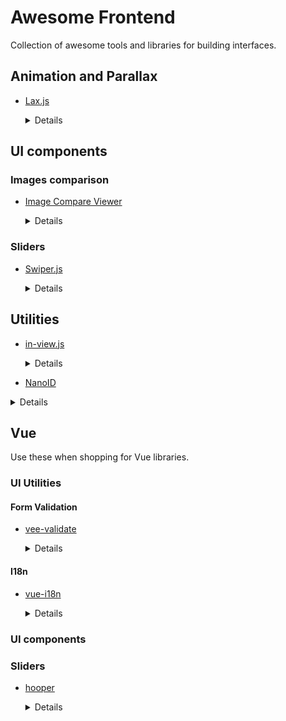 # Awesome Frontend

Collection of awesome tools and libraries for building interfaces.

## Animation and Parallax

* [Lax.js](https://github.com/alexfoxy/lax.js)

  <details><summary>Details</summary>

  > Simple & light weight (3kb minified & zipped) vanilla javascript plugin to create smooth & beautiful animations when you scrolllll! Harness the power of the most intuitive interaction and make your websites come alive!

  Mainly used to create parallax effects

  **Pros**

  * Predefined sets for parallax with very simple configuration rules
  * Can be enabled / disabled / reinitialized (for window resize)
  * Support custom animation rules

  **Cons**

  * Custom animations are not easy to configure
  * Cannot define a threshold for the predefined sets
  </details>

## UI components

### Images comparison

* [Image Compare Viewer](https://image-compare-viewer.netlify.app/)

  <details><summary>Details</summary>

  > Compare before and after images, for grading, CGI and other retouching comparisons. Vanilla Javascript, zero dependencies.

  **Pros**

  * Dependency Free
  * Works very well on mobile and touch friendly devices
  * Support vertical and horizontal modes
  * Simple markup and simple setup
  * Actively maintained
  </details>

### Sliders

* [Swiper.js](https://swiperjs.com/)

  <details><summary>Details</summary>

  > The most modern mobile touch slider

  **Pros**

  * Dependency Free
  * Works very well on mobile and touch friendly devices
  * Easy to define bullets and navigation buttons
  * Support RTL
  * Different modes like fixed number of slides, auto width, variable height, free mode, multi-row, nested sliders ...
  * Allow spaces between slides
  * Built-in lazy loading
  * Expose events
  </details>

## Utilities

* [in-view.js](https://github.com/camwiegert/in-view)

  <details><summary>Details</summary>

  > Get notified when a DOM element enters or exits the viewport. A small (~1.9kb gzipped), dependency-free, javascript utility for IE9+.

  **Pros**

  * Dependency Free, small in size
  * Dead simple to implement
  
  **Cons**
  
  * Original author archived the repository, this means it's deprecated and won't recieve fixes and updates
  * Use MutationObserver. Currently IntersectionObserver is way more performant
  * Some options like `threshold` cannot be defined per instance. It's global
  </details>

 * [NanoID](https://zelark.github.io/nano-id-cc/)

<details><summary>Details</summary>

> NanoID is a tiny, secure, URL-friendly, unique string ID generator for JavaScript. It’s a great alternative to UUID, optimized for speed and small bundle size.

**Pros**

* Super lightweight (less than 1KB)  
* Extremely fast ID generation  
* Perfect for client-side apps, especially React  
* No dependencies  
* Secure: uses cryptographic random values  
* Great for generating user IDs, keys, filenames, etc.

</details>

## Vue

Use these when shopping for Vue libraries.

### UI Utilities

#### Form Validation

* [vee-validate](https://github.com/logaretm/vee-validate)

  <details><summary>Details</summary>

  > Template Driven Validation Framework for Vue.js

  **Pros**

  * Dependency Free
  * Actively Maintained
  * Localization Support
  * Async and Custom Rules Support
  </details>

#### I18n

* [vue-i18n](https://kazupon.github.io/vue-i18n/)

  <details><summary>Details</summary>

  > Vue I18n is internationalization plugin for Vue.js

  **Pros**

  * Most Popular
  * Actively Maintained
  * App-level translations as well as component-level translations

  **for Nuxt use the `nuxt-i18n` module that uses this under the hood.**

  </details>

### UI components

### Sliders

* [hooper](https://github.com/baianat/hooper)

  <details><summary>Details</summary>

  > A customizable accessible carousel slider optimized for Vue

  **Cons**

  * No longer maintained

  **Pros**

  * Most Popular
  * Touch, Keyboard, Mouse Wheel, and Navigation support
  * SSR Support
  * Easily customizable through rich API and addons

  </details>
